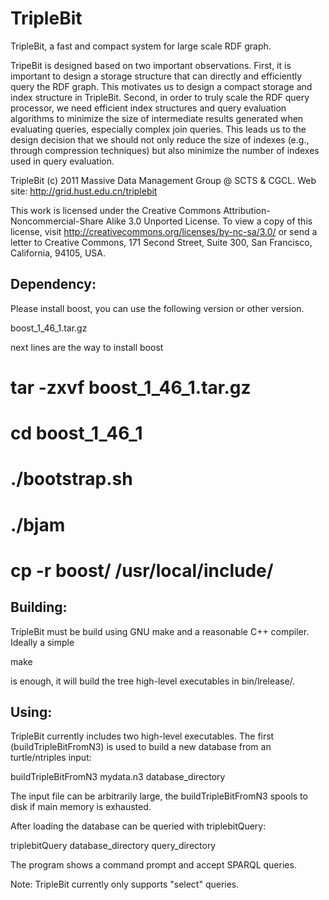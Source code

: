 # TripleBit
TripleBit, a fast and compact system for large scale RDF graph. 

TripeBit is designed based on two important observations. First, it is important to design a storage structure that can directly and efficiently query the RDF graph. This motivates us to design a compact storage and index structure in TripleBit. Second, in order to truly scale the RDF query processor, we need efficient index structures and query evaluation algorithms to minimize the size of intermediate results generated when evaluating queries, especially complex join queries. This leads us to the design decision that we should not only reduce the size of indexes (e.g., through compression techniques) but also minimize the number of indexes used in query evaluation.


TripleBit
(c) 2011 Massive Data Management Group @ SCTS & CGCL. 
	Web site: http://grid.hust.edu.cn/triplebit

This work is licensed under the Creative Commons
Attribution-Noncommercial-Share Alike 3.0 Unported License. To view a copy
of this license, visit http://creativecommons.org/licenses/by-nc-sa/3.0/
or send a letter to Creative Commons, 171 Second Street, Suite 300,
San Francisco, California, 94105, USA.


Dependency:
-----------
Please install boost, you can use the following version or other version.

boost_1_46_1.tar.gz

next lines are the way to install boost
# tar -zxvf boost_1_46_1.tar.gz
# cd boost_1_46_1
# ./bootstrap.sh
# ./bjam
# cp -r boost/ /usr/local/include/

Building:
---------

TripleBit must be build using GNU make and a reasonable C++ compiler. Ideally a simple

   make

is enough, it will build the tree high-level executables in bin/lrelease/.

Using:
------

TripleBit currently includes two high-level executables. The first (buildTripleBitFromN3)
is used to build a new database from an turtle/ntriples input:

   buildTripleBitFromN3 mydata.n3 database_directory

The input file can be arbitrarily large, the buildTripleBitFromN3 spools to disk if
main memory is exhausted.

After loading the database can be queried with triplebitQuery:

   triplebitQuery database_directory query_directory

The program shows a command prompt and accept SPARQL queries.

Note: TripleBit currently only supports "select" queries.
